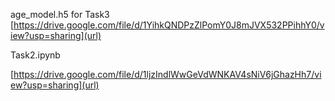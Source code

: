 age_model.h5 for Task3
[https://drive.google.com/file/d/1YihkQNDPzZlPomY0J8mJVX532PPihhY0/view?usp=sharing](url)


Task2.ipynb

[https://drive.google.com/file/d/1ljzIndlWwGeVdWNKAV4sNiV6jGhazHh7/view?usp=sharing](url)
